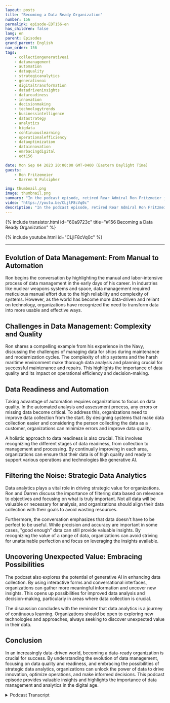 ```yaml
---
layout: posts
title: "Becoming a Data Ready Organization"
number: 156
permalink: episode-EDT156-en
has_children: false
lang: en
parent: Episodes
grand_parent: English
nav_order: 156
tags:
    - collectiongenerativeai
    - datamanagement
    - automation
    - dataquality
    - strategicanalytics
    - generativeai
    - digitaltransformation
    - datadriveninsights
    - datareadiness
    - innovation
    - decisionmaking
    - technologytrends
    - businessintelligence
    - datastrategy
    - analytics
    - bigdata
    - continuouslearning
    - operationalefficiency
    - dataoptimization
    - datainnovation
    - emrbacingdigital
    - edt156

date: Mon Sep 04 2023 20:00:00 GMT-0400 (Eastern Daylight Time)
guests:
    - Ron Fritzemeier
    - Darren W Pulsipher

img: thumbnail.png
image: thumbnail.png
summary: "In the podcast episode, retired Rear Admiral Ron Fritzmeier joins host Darren Pulsipher to discuss the importance of data management in the context of generative artificial intelligence (AI). With a background in electrical engineering and extensive experience in the cyber and cybersecurity fields, Ron provides valuable insights into the evolving field of data management and its critical role in organizational success in the digital age."
video: "https://youtu.be/CLjlF8cVq0c"
description: "In the podcast episode, retired Rear Admiral Ron Fritzmeier joins host Darren Pulsipher to discuss the importance of data management in the context of generative artificial intelligence (AI). With a background in electrical engineering and extensive experience in the cyber and cybersecurity fields, Ron provides valuable insights into the evolving field of data management and its critical role in organizational success in the digital age."
---
```


<div>
{% include transistor.html id="60a9723c" title="#156 Becoming a Data Ready Organization" %}

{% include youtube.html id="CLjlF8cVq0c" %}
</div>

---

## Evolution of Data Management: From Manual to Automation

Ron begins the conversation by highlighting the manual and labor-intensive process of data management in the early days of his career. In industries like nuclear weapons systems and space, data management required meticulous manual effort due to the high reliability and complexity of systems. However, as the world has become more data-driven and reliant on technology, organizations have recognized the need to transform data into more usable and effective ways.

## Challenges in Data Management: Complexity and Quality

Ron shares a compelling example from his experience in the Navy, discussing the challenges of managing data for ships during maintenance and modernization cycles. The complexity of ship systems and the harsh maritime environment make thorough data analysis and planning crucial for successful maintenance and repairs. This highlights the importance of data quality and its impact on operational efficiency and decision-making.

## Data Readiness and Automation

Taking advantage of automation requires organizations to focus on data quality. In the automated analysis and assessment process, any errors or missing data become critical. To address this, organizations need to improve data collection from the start. By designing systems that make data collection easier and considering the person collecting the data as a customer, organizations can minimize errors and improve data quality.

A holistic approach to data readiness is also crucial. This involves recognizing the different stages of data readiness, from collection to management and processing. By continually improving in each area, organizations can ensure that their data is of high quality and ready to support various operations and technologies like generative AI.

## Filtering the Noise: Strategic Data Analytics

Data analytics plays a vital role in driving strategic value for organizations. Ron and Darren discuss the importance of filtering data based on relevance to objectives and focusing on what is truly important. Not all data will be valuable or necessary for analysis, and organizations should align their data collection with their goals to avoid wasting resources.

Furthermore, the conversation emphasizes that data doesn't have to be perfect to be useful. While precision and accuracy are important in some cases, "good enough" data can still provide valuable insights. By recognizing the value of a range of data, organizations can avoid striving for unattainable perfection and focus on leveraging the insights available.

## Uncovering Unexpected Value: Embracing Possibilities

The podcast also explores the potential of generative AI in enhancing data collection. By using interactive forms and conversational interfaces, organizations can gather more meaningful information and uncover new insights. This opens up possibilities for improved data analysis and decision-making, particularly in areas where data collection is crucial.

The discussion concludes with the reminder that data analytics is a journey of continuous learning. Organizations should be open to exploring new technologies and approaches, always seeking to discover unexpected value in their data.

## Conclusion

In an increasingly data-driven world, becoming a data-ready organization is crucial for success. By understanding the evolution of data management, focusing on data quality and readiness, and embracing the possibilities of strategic data analytics, organizations can unlock the power of data to drive innovation, optimize operations, and make informed decisions. This podcast episode provides valuable insights and highlights the importance of data management and analytics in the digital age.



<details>
<summary> Podcast Transcript </summary>

<p></p>

</details>
